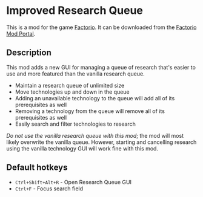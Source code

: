 # Improved Research Queue

This is a mod for the game [Factorio](https://www.factorio.com/). It can be downloaded from the [Factorio Mod Portal](https://mods.factorio.com/mod/sonaxaton-research-queue).

## Description

This mod adds a new GUI for managing a queue of research that's easier to use and more featured than the vanilla research queue.

* Maintain a research queue of unlimited size
* Move technologies up and down in the queue
* Adding an unavailable technology to the queue will add all of its prerequisites as well
* Removing a technology from the queue will remove all of its prerequisites as well
* Easily search and filter technologies to research

*Do not use the vanilla research queue with this mod*; the mod will most likely overwrite the vanilla queue. However, starting and cancelling research using the vanilla technology GUI will work fine with this mod.

## Default hotkeys

* `Ctrl+Shift+Alt+R` - Open Research Queue GUI
* `Ctrl+F` - Focus search field
